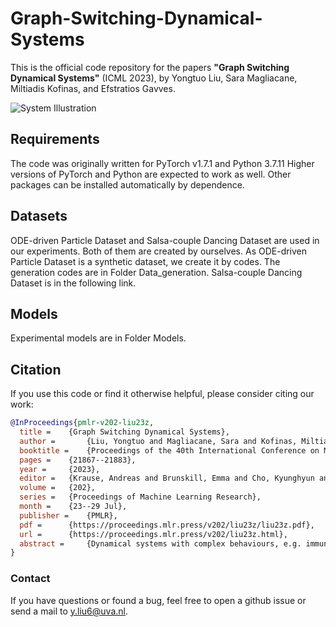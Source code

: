# Graph-Switching-Dynamical-Systems

This is the official code repository for the papers **"Graph Switching Dynamical Systems"** (ICML 2023), by Yongtuo Liu, Sara Magliacane, Miltiadis Kofinas, and Efstratios Gavves.

![System Illustration](https://github.com/yongtuoliu/Graph-Switching-Dynamical-Systems/assets/system)

## Requirements

The code was originally written for PyTorch v1.7.1 and Python 3.7.11 Higher versions of PyTorch and Python are expected to work as well. Other packages can be installed automatically by dependence.

## Datasets

ODE-driven Particle Dataset and Salsa-couple Dancing Dataset are used in our experiments. Both of them are created by ourselves. As ODE-driven Particle Dataset is a synthetic dataset, we create it by codes. The generation codes are in Folder Data_generation. Salsa-couple Dancing Dataset is in the following link.

## Models

Experimental models are in Folder Models.

## Citation

If you use this code or find it otherwise helpful, please consider citing our work:
```bibtex
@InProceedings{pmlr-v202-liu23z,
  title = 	 {Graph Switching Dynamical Systems},
  author =       {Liu, Yongtuo and Magliacane, Sara and Kofinas, Miltiadis and Gavves, Efstratios},
  booktitle = 	 {Proceedings of the 40th International Conference on Machine Learning},
  pages = 	 {21867--21883},
  year = 	 {2023},
  editor = 	 {Krause, Andreas and Brunskill, Emma and Cho, Kyunghyun and Engelhardt, Barbara and Sabato, Sivan and Scarlett, Jonathan},
  volume = 	 {202},
  series = 	 {Proceedings of Machine Learning Research},
  month = 	 {23--29 Jul},
  publisher =    {PMLR},
  pdf = 	 {https://proceedings.mlr.press/v202/liu23z/liu23z.pdf},
  url = 	 {https://proceedings.mlr.press/v202/liu23z.html},
  abstract = 	 {Dynamical systems with complex behaviours, e.g. immune system cells interacting with a pathogen, are commonly modelled by splitting the behaviour in different regimes, or <em>modes</em>, each with simpler dynamics, and then learn the switching behaviour from one mode to another. To achieve this, Switching Dynamical Systems (SDS) are a powerful tool that automatically discovers these modes and mode-switching behaviour from time series data. While effective, these methods focus on <em>independent objects</em>, where the modes of one object are independent of the modes of the other objects. In this paper, we focus on the more general <em>interacting object</em> setting for switching dynamical systems, where the per-object dynamics also depend on an unknown and dynamically changing subset of other objects and their modes. To this end, we propose a novel graph-based approach for switching dynamical systems, GRAph Switching dynamical Systems (GRASS), in which we use a dynamic graph to characterize interactions between objects and learn both intra-object and inter-object mode-switching behaviour. For benchmarking, we create two new datasets, a synthesized ODE-driven particles dataset and a real-world Salsa-couple dancing dataset. Experiments show that GRASS can consistently outperforms previous state-of-the-art methods. We will release code and data after acceptance.}
}
```


### Contact

If you have questions or found a bug, feel free to open a github issue or send a mail to y.liu6@uva.nl. 
